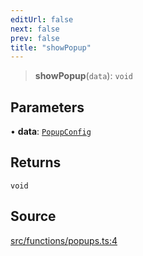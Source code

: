 ```yaml
---
editUrl: false
next: false
prev: false
title: "showPopup"
---
```


> **showPopup**(`data`): `void`

## Parameters

• **data**: [`PopupConfig`](/api/type-aliases/popupconfig/)

## Returns

`void`

## Source

[src/functions/popups.ts:4](https://github.com/relishinc/dill-pixel/blob/543438455c9a47928084300159416186c2aa1095/src/functions/popups.ts#L4)
